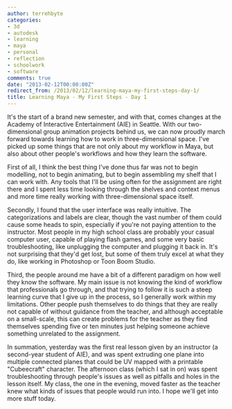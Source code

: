 ```yaml
---
author: terrehbyte
categories:
- 3d
- autodesk
- learning
- maya
- personal
- reflection
- schoolwork
- software
comments: true
date: "2013-02-12T00:00:00Z"
redirect_from: /2013/02/12/learning-maya-my-first-steps-day-1/
title: Learning Maya - My First Steps - Day 1
---
```


It's the start of a brand new semester, and with that, comes changes at the
Academy of Interactive Entertainment (AIE) in Seattle. With our two-dimensional
group animation projects behind us, we can now proudly march forward towards
learning how to work in three-dimensional space. I've picked up some things that
are not only about my workflow in Maya, but also about other people's workflows
and how they learn the software.  

First of all, I think the best thing I've done thus far was not to begin
modelling, not to begin animating, but to begin assembling my shelf that I can
work with. Any tools that I'll be using often for the assignment are right there
and I spent less time looking through the shelves and context menus and more
time really working with three-dimensional space itself.  

Secondly, I found that the user interface was really intuitive. The
categorizations and labels are clear, though the vast number of them could cause
some heads to spin, especially if you're not paying attention to the instructor.
Most people in my high school class are probably your casual computer user,
capable of playing flash games, and some very basic troubleshooting, like
unplugging the computer and plugging it back in. It's not surprising that they'd
get lost, but some of them truly excel at what they do, like working in
Photoshop or Toon Boom Studio.  

Third, the people around me have a bit of a different paradigm on how well they
know the software. My main issue is not knowing the kind of workflow that
professionals go through, and that trying to follow it is such a steep learning
curve that I give up in the process, so I generally work within my limitations.
Other people push themselves to do things that they are really not capable of
without guidance from the teacher, and although acceptable on a small-scale,
this can create problems for the teacher as they find themselves spending five
or ten minutes just helping someone achieve something unrelated to the
assignment.  

In summation, yesterday was the first real lesson given by an instructor (a
second-year student of AIE), and was spent extruding one plane into multiple
connected planes that could be UV mapped with a printable "Cubeecraft"
character. The afternoon class (which I sat in on) was spent troubleshooting
through people's issues as well as pitfalls and holes in the lesson itself. My
class, the one in the evening, moved faster as the teacher knew what kinds of
issues that people would run into. I hope we'll get into more stuff today.  